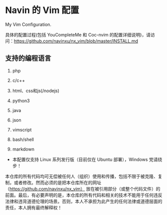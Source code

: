 # Navin 的 Vim 配置

My Vim Configuration.

具体的配置过程(包括 YouCompleteMe 和 Coc-nvim 的配置详细说明)，请访问：https://github.com/navinxu/nx_vim/blob/master/INSTALL.md

## 支持的编程语言

1. php

1. c/c++

1. html、css和js(/nodejs)

1. python3

1. java

1. json

1. vimscript

1. bash/shell

1. markdown

* 本配置仅支持 Linux 系列发行版（目前仅在 Ubuntu 部署），Windows 党请绕步！

本仓库的所有代码均可无偿被任何人（组织）使用和传播，包括不限于被克隆、复制，或者修改。然而必须的是把本仓库所在的网址（https://github.com/navinxu/nx_vim） 放在被引用部分（或整个代码文件）的前面。最后，有必要声明的是，本仓库的所有代码和相关的技术不能用于任何违反法律和违背道德伦理的场景。否则，本人不承担为此产生的任何法律或道德层面的责任，本人拥有最终解释权！
